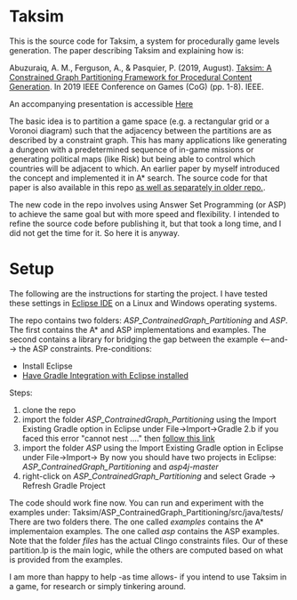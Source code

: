 # Taksim

This is the source code for Taksim, a system for procedurally game levels generation. The paper describing Taksim and explaining how is:

Abuzuraiq, A. M., Ferguson, A., & Pasquier, P. (2019, August). [Taksim: A Constrained Graph Partitioning Framework for Procedural Content Generation](https://abuzreq.netlify.app/pdfs/inproceedings/taksim_2019.pdf). In 2019 IEEE Conference on Games (CoG) (pp. 1-8). IEEE.

An accompanying presentation is accessible [Here](https://www.youtube.com/watch?v=Bu3m_7-3Tm4&list=FL-Z_nrHntYILlQn017zopHQ&index=2&t=2331s)

The basic idea is to partition a game space (e.g. a rectangular grid or a Voronoi diagram) such that the adjacency between the partitions are as described by a constraint graph. This has many applications like generating a dungeon with a predetermined sequence of in-game missions or generating political maps (like Risk) but being able to control which countries will be adjacent to which.
An earlier paper by myself introduced the concept and implemented it in A* search. The source code for that paper is also available in this repo [as well as separately in older repo.](https://github.com/abuzreq/ConstrainedGraphPartitioning). 

The new code in the repo involves using Answer Set Programming (or ASP) to achieve the same goal but with more speed and flexibility. I intended to refine the source code before publishing it, but that took a long time, and I did not get the time for it. So here it is anyway.  


# Setup
The following are the instructions for starting the project. I have tested these settings in [Eclipse IDE](https://www.eclipse.org/downloads/) on a Linux and Windows operating systems. 

The repo contains two folders: *ASP_ContrainedGraph_Partitioning* and *ASP*. The first contains the A* and ASP implementations and examples. The second contains a library for bridging the gap between the example <--and--> the ASP constraints.
Pre-conditions:
- Install Eclipse
- [Have Gradle Integration with Eclipse installed](https://www.vogella.com/tutorials/EclipseGradle/article.html)

Steps:
1. clone the repo
2. import the folder *ASP_ContrainedGraph_Partitioning* using the Import Existing Gradle option in Eclipse under File->Import->Gradle
2.b if you faced this error "cannot nest ...." then [follow this link](https://stackoverflow.com/questions/39466094/eclipse-buildship-plugin-nesting-source-folders)
3. import the folder *ASP* using the Import Existing Gradle option in Eclipse under File->Import->
By now you should have two projects in Eclipse: *ASP_ContrainedGraph_Partitioning* and *asp4j-master*
4. right-click on *ASP_ContrainedGraph_Partitioning* and select Grade -> Refresh Gradle Project

The code should work fine now. You can run and experiment with the examples under: Taksim/ASP_ContrainedGraph_Partitioning/src/java/tests/  There are two folders there. The one called *examples* contains the A* implementaion examples. The one called *asp* contains the ASP examples. Note that the folder *files* has the actual Clingo constraints files. Our of these partition.lp is the main logic, while the others are computed based on what is provided from the examples.

I am more than happy to help -as time allows- if you intend to use Taksim in a game, for research or simply tinkering around. 
